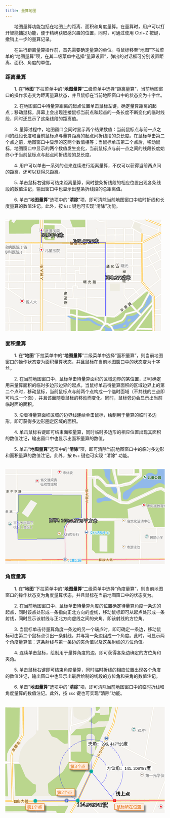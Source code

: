 ```yaml
---
title: 量算地图
---
```


　　地图量算功能包括在地图上的距离、面积和角度量算。在量算时，用户可以打开智能捕捉功能，便于精确获取感兴趣的位置，同时，可通过使用 Ctrl+Z 按键，撤销上一步的量算记录。

　　在进行距离量算操作前，首先需要确定量算的单位。将鼠标移至“地图”下拉菜单的“地图量算”项，在其二级菜单中选择“量算设置”，弹出的对话框可分别设置距离、面积、角度的单位。

### 距离量算

　　1.  在“**地图**”下拉菜单中的“**地图量算**”二级菜单中选择“距离量算”，当前地图窗口的操作状态变为距离量算状态，并且鼠标在当前地图窗口中的状态变为十字丝。

　　2.  在地图窗口中待量算距离的起点位置单击鼠标左键，确定量算距离的起点；移动鼠标，屏幕上会出现连接鼠标当前点和起点的一条长度不断变化的临时线段，同时还显示了这条线段的距离值。

　　3.  量算过程中，地图窗口会同时显示两个结果数值：当前鼠标点与前一点之间的线段长度和当前鼠标点与量算距离的起点间折线段的总长度。在鼠标单击第二个点之前，地图窗口中显示的这两个数值相等；当鼠标单击第二个点后，移动鼠标，地图窗口中显示的两个数值发生变化，当前鼠标点与前一点之间的线段长度始终小于当前鼠标点与起点间折线段的总长度。

　　4.  用户可以单击一系列的点来连续进行距离量算，不仅可以获得当前两点间的距离，还可以获得总距离。

　　5.  单击鼠标右键即可结束距离量算，同时整条折线段的相应位置出现各条线段的数值注记，输出窗口中也显示出整条折线段的总距离值。

　　6.  单击“**地图量算**”选项中的“**清除**”项，即可清除当前地图窗口中临时折线和长度量算的数值注记。此外，按 `Esc` 键也可实现“清除”功能。

　　![](img/distanceMeasure.png)


### 面积量算

　　1. 在“**地图**”下拉菜单中的“**地图量算**”二级菜单中选择“面积量算”，则当前地图窗口的操作状态变为面积量算状态，并且鼠标在当前地图窗口中的状态变为十字丝。
 
　　2. 在当前地图窗口中，鼠标单击待量算面积的区域边界的某位置，即可确定用来量算面积的临时多边形边界的起点。当鼠标单击待量算面积的区域边界上的第二个点时，移动鼠标，当前鼠标点与前两个点构成一个临时面域（不共线的三点即可构成一个面），并且该面随着鼠标的移动而变化。同时，鼠标旁边会显示出当前临时面的面积。

　　3. 沿着待量算面积区域的边界线连续单击鼠标，绘制用于量算的临时多边形，即可获得多边形圈定区域的面积。
 
　　4. 单击鼠标右键即可结束面积量算，同时临时多边形的相应位置出现其面积的数值注记，输出窗口中也显示出面积量算的数值。

　　5. 单击“**地图量算**”选项中的“**清除**”项，即可清除当前地图窗口中的临时多边形和面积量算的数值注记。此外，按 `Esc` 键也可实现 “清除” 功能。

　　![](img/areaMeasure.png)

### 角度量算

　　1.  在“**地图**”下拉菜单中的“**地图量算**”二级菜单中选择“角度量算”，则当前地图窗口的操作状态变为角度量算状态，并且鼠标在当前地图窗口中的状态变为。

　　2.  在当前地图窗口中，鼠标单击待量算角度的位置确定待量算角度一条边的起点，同时该点处形成一条指向正北方向的虚线，移动鼠标即可从起点处形成一条射线，同时显示该射线与正北方向虚线之间的夹角，即该射线的方位角。

　　3.  当鼠标单击待量算角度一条边的另一个端点时，即可确定一条边，移动鼠标可由第二个鼠标点引出一条射线，并与第一条边组成一个角度。此时，可显示两个角度量算值：这条射线与第一条边的夹角值以及这条射线的方位角值。

　　4.  连续单击鼠标，绘制用于量算角度的边，即可获得各条边确定的方位角和夹角。

　　5.  单击鼠标右键即可结束角度量算，同时临时折线的相应位置出现各个角度的数值注记，输出窗口中也显示出最后绘制的线段的方位角和夹角的数值注记。

　　6.  单击“**地图量算**”选项中的“**清除**”项，即可清除当前地图窗口中的临时折线和角度量算的数值注记。此外，按 `Esc` 键也可实现“清除”功能。

　　![](img/angleMeasure.png)
